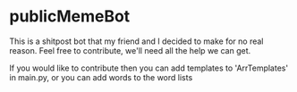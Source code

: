 # publicMemeBot
This is a shitpost bot that my friend and I decided to make for no real reason.
Feel free to contribute, we'll need all the help we can get.

If you would like to contribute then you can add templates to 'ArrTemplates' in main.py, or you can add words to the word lists
